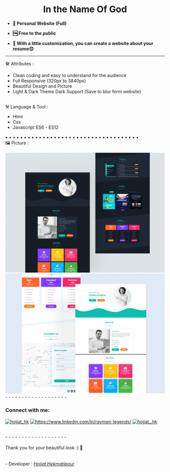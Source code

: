 <h1 align="center">In the Name Of God</h1>

- **🌱 Personal Website (Full)**

-  **🆓 Free to the public**

-  **🚀 With a little customization, you can create a website about your resume😊**
 
- - - - - - - - - - - - - - - - - - - 
🛠️  Attributes : 
<br>
<ul>
  <li>Clean coding and easy to understand for the audience</li>
  <li>Full Responsive (320px to 3840px)</li>
  <li>Beautiful Design and Picture</li>
  <li>Light & Dark Theme Dark Support (Save to blur form website)</li>
</ul>
<br>
⚒   Language & Tool :
<ul>
  <li>Html</li>
  <li>Css</li>
  <li>Javascript ES6 - ES12</li>
</ul>
▪ ▪ ▪ ▪ ▪ ▪ ▪ ▪ ▪ ▪ ▪ ▪ ▪ ▪ ▪ ▪ ▪ ▪ ▪ ▪ ▪ ▪ ▪ ▪ ▪ ▪ ▪ ▪ ▪ ▪ ▪ ▪ ▪ ▪ ▪ ▪<br>
🖼️ Picture :
<br>
<br>
<img src="Asset/Preview/Dark.png" alt="Preview Picture">
<img src="Asset/Preview/Light.png" alt="Preview Picture">
<br>
- - - - - - - - - - - - - - - - - - - 
<h3 align="left">Connect with me:</h3>
<p align="left">
<a href="https://twitter.com/hojjat_hk" target="blank"><img align="center" src="https://raw.githubusercontent.com/rahuldkjain/github-profile-readme-generator/master/src/images/icons/Social/twitter.svg" alt="hojjat_hk" height="30" width="40" /></a>    
<a href="https://www.linkedin.com/in/hekmati-hojjat/" target="blank"><img align="center" src="https://raw.githubusercontent.com/rahuldkjain/github-profile-readme-generator/master/src/images/icons/Social/linked-in-alt.svg" alt="https://www.linkedin.com/in/rayman-legends/" height="30" width="40" /></a>
<a href="https://instagram.com/hojjat__hk" target="blank"><img align="center" src="https://raw.githubusercontent.com/rahuldkjain/github-profile-readme-generator/master/src/images/icons/Social/instagram.svg" alt="hojjat_.hk" height="30" width="40" /></a>
</p>
<br>
- - - - - - - - - - - - -  - - - - - - 
<br>
<br>
Thank you for your beautiful look :) 🤍
<br><br>
<br>
- Developer : <a href="https://www.linkedin.com/in/hekmati-hojjat"><i>Hojjat Hekmatipour</i></a>

